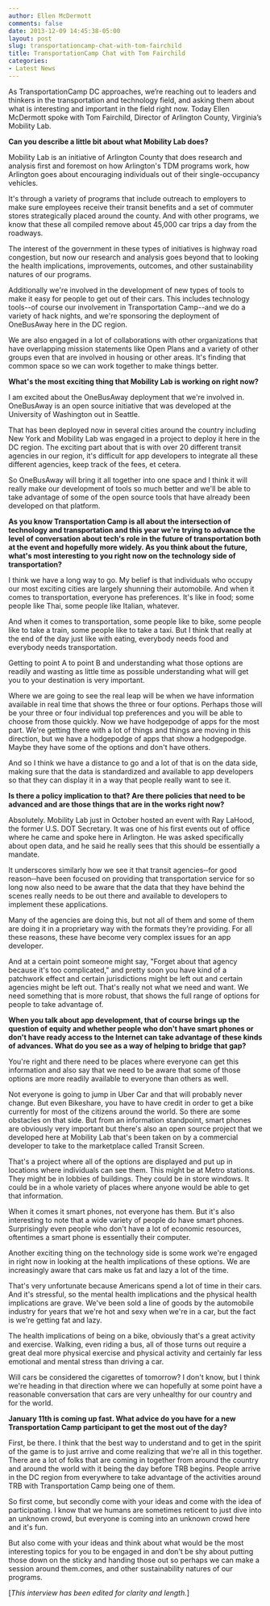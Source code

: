 ```yaml
---
author: Ellen McDermott
comments: false
date: 2013-12-09 14:45:38-05:00
layout: post
slug: transportationcamp-chat-with-tom-fairchild
title: TransportationCamp Chat with Tom Fairchild
categories:
- Latest News
---
```


As TransportationCamp DC approaches, we’re reaching out to leaders and thinkers in the transportation and technology field, and asking them about what is interesting and important in the field right now. Today Ellen McDermott spoke with Tom Fairchild, Director of Arlington County, Virginia’s Mobility Lab.

**Can you describe a little bit about what Mobility Lab does?**

Mobility Lab is an initiative of Arlington County that does research and analysis first and foremost on how Arlington's TDM programs work, how Arlington goes about encouraging individuals out of their single-occupancy vehicles.

It's through a variety of programs that include outreach to employers to make sure employees receive their transit benefits and a set of commuter stores strategically placed around the county. And with other programs, we know that these all compiled remove about 45,000 car trips a day from the roadways.

The interest of the government in these types of initiatives is highway road congestion, but now our research and analysis goes beyond that to looking the health implications, improvements, outcomes, and other sustainability natures of our programs.

Additionally we're involved in the development of new types of tools to make it easy for people to get out of their cars. This includes technology tools--of course our involvement in Transportation Camp--and we do a variety of hack nights, and we're sponsoring the deployment of OneBusAway here in the DC region.

We are also engaged in a lot of collaborations with other organizations that have overlapping mission statements like Open Plans and a variety of other groups even that are involved in housing or other areas. It's finding that common space so we can work together to make things better.

**What's the most exciting thing that Mobility Lab is working on right now?**

I am excited about the OneBusAway deployment that we're involved in. OneBusAway is an open source initiative that was developed at the University of Washington out in Seattle.

That has been deployed now in several cities around the country including New York and Mobility Lab was engaged in a project to deploy it here in the DC region. The exciting part about that is with over 20 different transit agencies in our region, it's difficult for app developers to integrate all these different agencies, keep track of the fees, et cetera.

So OneBusAway will bring it all together into one space and I think it will really make our development of tools so much better and we'll be able to take advantage of some of the open source tools that have already been developed on that platform.

**As you know Transportation Camp is all about the intersection of technology and transportation and this year we're trying to advance the level of conversation about tech's role in the future of transportation both at the event and hopefully more widely. As you think about the future, what's most interesting to you right now on the technology side of transportation?**

I think we have a long way to go. My belief is that individuals who occupy our most exciting cities are largely shunning their automobile. And when it comes to transportation, everyone has preferences. It's like in food; some people like Thai, some people like Italian, whatever.

And when it comes to transportation, some people like to bike, some people like to take a train, some people like to take a taxi. But I think that really at the end of the day just like with eating, everybody needs food and everybody needs transportation.

Getting to point A to point B and understanding what those options are readily and wasting as little time as possible understanding what will get you to your destination is very important.

Where we are going to see the real leap will be when we have information available in real time that shows the three or four options. Perhaps those will be your three or four individual top preferences and you will be able to choose from those quickly.
Now we have hodgepodge of apps for the most part. We're getting there with a lot of things and things are moving in this direction, but we have a hodgepodge of apps that show a hodgepodge. Maybe they have some of the options and don't have others.

And so I think we have a distance to go and a lot of that is on the data side, making sure that the data is standardized and available to app developers so that they can display it in a way that people really want to see it.

**Is there a policy implication to that? Are there policies that need to be advanced and are those things that are in the works right now?**

Absolutely. Mobility Lab just in October hosted an event with Ray LaHood, the former U.S. DOT Secretary. It was one of his first events out of office where he came and spoke here in Arlington. He was asked specifically about open data, and he said he really sees that this should be essentially a mandate.

It underscores similarly how we see it that transit agencies‑‑for good reason‑‑have been focused on providing that transportation service for so long now also need to be aware that the data that they have behind the scenes really needs to be out there and available to developers to implement these applications.

Many of the agencies are doing this, but not all of them and some of them are doing it in a proprietary way with the formats they’re providing. For all these reasons, these have become very complex issues for an app developer.

And at a certain point someone might say, "Forget about that agency because it's too complicated," and pretty soon you have kind of a patchwork effect and certain jurisdictions might be left out and certain agencies might be left out. That's really not what we need and want. We need something that is more robust, that shows the full range of options for people to take advantage of.

**When you talk about app development, that of course brings up the question of equity and whether people who don't have smart phones or don't have ready access to the Internet can take advantage of these kinds of advances. What do you see as a way of helping to bridge that gap?**

You're right and there need to be places where everyone can get this information and also say that we need to be aware that some of those options are more readily available to everyone than others as well.

Not everyone is going to jump in Uber Car and that will probably never change. But even Bikeshare, you have to have credit in order to get a bike currently for most of the citizens around the world. So there are some obstacles on that side.
But from an information standpoint, smart phones are obviously very important but there's also an open source project that we developed here at Mobility Lab that's been taken on by a commercial developer to take to the marketplace called Transit Screen.

That's a project where all of the options are displayed and put up in locations where individuals can see them. This might be at Metro stations. They might be in lobbies of buildings. They could be in store windows. It could be in a whole variety of places where anyone would be able to get that information.

When it comes it smart phones, not everyone has them. But it's also interesting to note that a wide variety of people do have smart phones. Surprisingly even people who don't have a lot of economic resources, oftentimes a smart phone is essentially their computer.

Another exciting thing on the technology side is some work we're engaged in right now in looking at the health implications of these options. We are increasingly aware that cars make us fat and lazy a lot of the time.

That's very unfortunate because Americans spend a lot of time in their cars. And it's stressful, so the mental health implications and the physical health implications are grave. We've been sold a line of goods by the automobile industry for years that we're hot and sexy when we're in a car, but the fact is we're getting fat and lazy.

The health implications of being on a bike, obviously that's a great activity and exercise. Walking, even riding a bus, all of those turns out require a great deal more physical exercise and physical activity and certainly far less emotional and mental stress than driving a car.

Will cars be considered the cigarettes of tomorrow? I don't know, but I think we're heading in that direction where we can hopefully at some point have a reasonable conversation that cars are very unhealthy for our country and for the world.

**January 11th is coming up fast. What advice do you have for a new Transportation Camp participant to get the most out of the day?**

First, be there.  I think that the best way to understand and to get in the spirit of the game is to just arrive and come realizing that we're all in this together. There are a lot of folks that are coming in together from around the country and around the world with it being the day before TRB begins. People arrive in the DC region from everywhere to take advantage of the activities around TRB with Transportation Camp being one of them.

So first come, but secondly come with your ideas and come with the idea of participating. I know that we humans are sometimes reticent to just dive into an unknown crowd, but everyone is coming into an unknown crowd here and it's fun.

But also come with your ideas and think about what would be the most interesting topics for you to be engaged in and don't be shy about putting those down on the sticky and handing those out so perhaps we can make a session around them.comes, and other sustainability natures of our programs.

[_This interview has been edited for clarity and length._]
